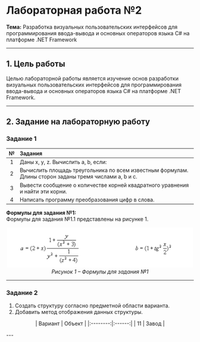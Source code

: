 # Лабораторная работа №2  
**Тема:** Разработка визуальных пользовательских интерфейсов для программирования ввода-вывода и основных операторов языка C# на платформе .NET Framework

---

## 1. Цель работы  

Целью лабораторной работы является изучение основ разработки визуальных пользовательских интерфейсов для программирования ввода-вывода и основных операторов языка C# на платформе .NET Framework.

---

## 2. Задание на лабораторную работу  

### Задание 1

| № | Задания |
|:-:|:--------|
| 1 | Даны x, y, z. Вычислить a, b, если: |
| 2 | Вычислить площадь треугольника по всем известным формулам. Длины сторон заданы тремя числами a, b и c. |
| 3 | Вывести сообщение о количестве корней квадратного уравнения и найти эти корни. |
| 4 | Написать программу преобразования цифр в слова. |

**Формулы для задания №1:**  
Формулы для задания №1.1 представлены на рисунке 1.  

<p align="center">
  <img src="Resources/Lab2_net.jpg" alt="Формулы для задания №1" width="500"/>
  <br>
  <em>Рисунок 1 – Формулы для задания №1</em>
</p>


---

### Задание 2  

1. Создать структуру согласно предметной области варианта.
2. Добавить метод отображения данных структуры.
<p align="center">
| Вариант | Объект |
|:--------:|:------:|
| 11 | Завод |
</p>
---

